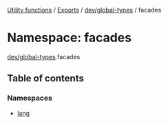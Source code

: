 [Utility functions](../index.md) / [Exports](../modules.md) / [dev/global-types](dev_global_types.md) / facades

# Namespace: facades

[dev/global-types](dev_global_types.md).facades

## Table of contents

### Namespaces

- [lang](dev_global_types.facades.lang.md)
